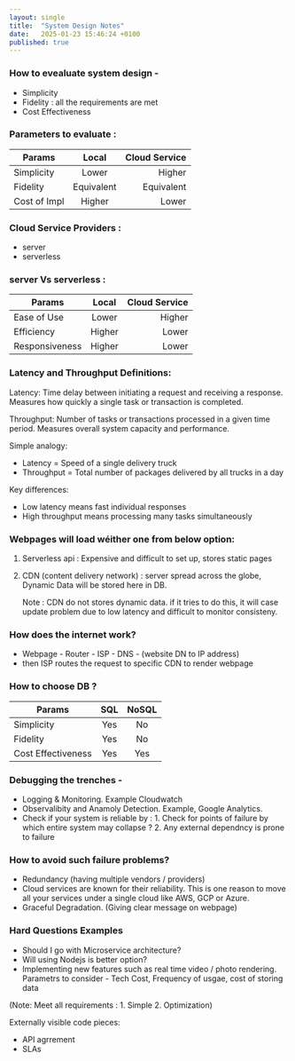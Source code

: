 ```yaml
---
layout: single
title:  "System Design Notes"
date:   2025-01-23 15:46:24 +0100
published: true
---
```



### How to evealuate system design -
- Simplicity 
- Fidelity : all the requirements are met
- Cost Effectiveness


### Parameters to evaluate :

| Params          | Local        | Cloud Service |
|-----------------|:------------:|--------------:|
| Simplicity      | Lower        | Higher        |
| Fidelity        | Equivalent   | Equivalent    |
| Cost of Impl    | Higher       | Lower         |



### Cloud Service Providers :
- server
- serverless

### server Vs serverless :

| Params          | Local        | Cloud Service |
|-----------------|:------------:|--------------:|
| Ease of Use     | Lower        | Higher        |
| Efficiency      | Higher       | Lower         |
| Responsiveness  | Higher       | Lower         |



### Latency and Throughput Definitions:

Latency: Time delay between initiating a request and receiving a response. Measures how quickly a single task or transaction is completed.

Throughput: Number of tasks or transactions processed in a given time period. Measures overall system capacity and performance.

Simple analogy:
- Latency = Speed of a single delivery truck
- Throughput = Total number of packages delivered by all trucks in a day

Key differences:
- Low latency means fast individual responses
- High throughput means processing many tasks simultaneously

### Webpages will load wéither one from below option:
1. Serverless api : Expensive and difficult to set up, stores static pages
2. CDN (content delivery network) : server spread across the globe, Dynamic Data will be stored here in DB.

   Note : CDN do not stores dynamic data. if it tries to do this, it will case update problem due to low latency and difficult to monitor consisteny.

### How does the internet work?
- Webpage - Router - ISP - DNS - (website DN to IP address)
- then ISP routes the request to specific CDN to render webpage

### How to choose DB ?

| Params             | SQL | NoSQL |
|--------------------|:---:|:-----:|
| Simplicity         | Yes |  No   |
| Fidelity           | Yes |  No   |
| Cost Effectiveness | Yes |  Yes  |

### Debugging the trenches -
- Logging & Monitoring. Example Cloudwatch
- Observalibity and Anamoly Detection. Example, Google Analytics.
- Check if your system is reliable by : 1. Check for points of failure by which entire system may collapse ? 2. Any external dependncy is prone to failure

### How to avoid such failure problems?
- Redundancy (having multiple vendors / providers)
- Cloud services are known for their reliability. This is one reason to move all your services under a single cloud like AWS, GCP or Azure.
- Graceful Degradation. (Giving clear message on webpage)

### Hard Questions Examples
 - Should I go with Microservice architecture?
 - Will using Nodejs is better option?
 - Implementing new features such as real time video / photo rendering. Parametrs to consider - Tech Cost, Frequency of usgae, cost of storing data
   
(Note: Meet all requirements : 1. Simple 2. Optimization)

Externally visible code pieces:
- API agrrement
- SLAs 







